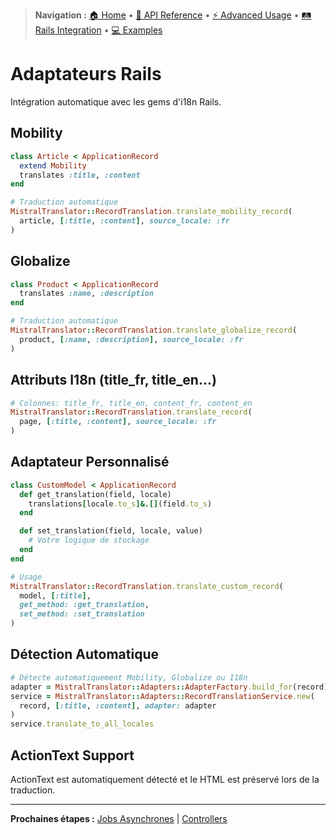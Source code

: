 > **Navigation :** [🏠 Home](README.md) • [📖 API Reference](api-reference/) • [⚡ Advanced Usage](advanced-usage/) • [🛤️ Rails Integration](rails-integration/) • [💻 Examples](../examples/)

# Adaptateurs Rails

Intégration automatique avec les gems d'i18n Rails.

## Mobility

```ruby
class Article < ApplicationRecord
  extend Mobility
  translates :title, :content
end

# Traduction automatique
MistralTranslator::RecordTranslation.translate_mobility_record(
  article, [:title, :content], source_locale: :fr
)
```

## Globalize

```ruby
class Product < ApplicationRecord
  translates :name, :description
end

# Traduction automatique
MistralTranslator::RecordTranslation.translate_globalize_record(
  product, [:name, :description], source_locale: :fr
)
```

## Attributs I18n (title_fr, title_en...)

```ruby
# Colonnes: title_fr, title_en, content_fr, content_en
MistralTranslator::RecordTranslation.translate_record(
  page, [:title, :content], source_locale: :fr
)
```

## Adaptateur Personnalisé

```ruby
class CustomModel < ApplicationRecord
  def get_translation(field, locale)
    translations[locale.to_s]&.[](field.to_s)
  end

  def set_translation(field, locale, value)
    # Votre logique de stockage
  end
end

# Usage
MistralTranslator::RecordTranslation.translate_custom_record(
  model, [:title],
  get_method: :get_translation,
  set_method: :set_translation
)
```

## Détection Automatique

```ruby
# Détecte automatiquement Mobility, Globalize ou I18n
adapter = MistralTranslator::Adapters::AdapterFactory.build_for(record)
service = MistralTranslator::Adapters::RecordTranslationService.new(
  record, [:title, :content], adapter: adapter
)
service.translate_to_all_locales
```

## ActionText Support

ActionText est automatiquement détecté et le HTML est préservé lors de la traduction.

---

**Prochaines étapes :** [Jobs Asynchrones](jobs.md) | [Controllers](controllers.md)
